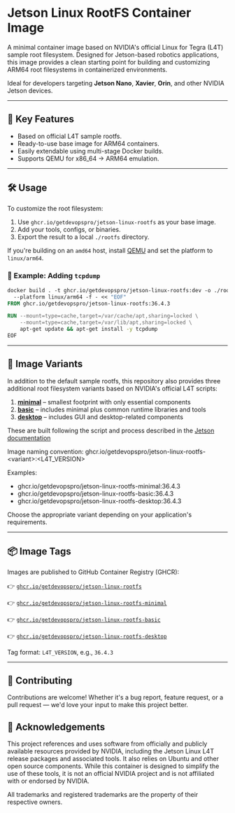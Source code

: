 # Jetson Linux RootFS Container Image

A minimal container image based on NVIDIA's official Linux for Tegra (L4T) sample root filesystem. Designed for Jetson-based robotics applications, this image provides a clean starting point for building and customizing ARM64 root filesystems in containerized environments.

Ideal for developers targeting **Jetson Nano**, **Xavier**, **Orin**, and other NVIDIA Jetson devices.

---

## 🚀 Key Features

* Based on official L4T sample rootfs.
* Ready-to-use base image for ARM64 containers.
* Easily extendable using multi-stage Docker builds.
* Supports QEMU for x86\_64 → ARM64 emulation.

---

## 🛠️ Usage

To customize the root filesystem:

1. Use `ghcr.io/getdevopspro/jetson-linux-rootfs` as your base image.
2. Add your tools, configs, or binaries.
3. Export the result to a local `./rootfs` directory.

If you're building on an `amd64` host, install [QEMU](https://docs.docker.com/build/building/multi-platform/#install-qemu-manually) and set the platform to `linux/arm64`.

### 🔧 Example: Adding `tcpdump`

```dockerfile
docker build . -t ghcr.io/getdevopspro/jetson-linux-rootfs:dev -o ./rootfs \
  --platform linux/arm64 -f - << "EOF"
FROM ghcr.io/getdevopspro/jetson-linux-rootfs:36.4.3

RUN --mount=type=cache,target=/var/cache/apt,sharing=locked \
    --mount=type=cache,target=/var/lib/apt,sharing=locked \
    apt-get update && apt-get install -y tcpdump
EOF
```

---

## 🧱 Image Variants

In addition to the default sample rootfs, this repository also provides three additional root filesystem variants based on NVIDIA's official L4T scripts:

1. **[minimal](https://docs.nvidia.com/jetson/archives/r36.4.3/DeveloperGuide/SD/RootFileSystem.html#minimal-flavor-root-file-system)** – smallest footprint with only essential components
2. **[basic](https://docs.nvidia.com/jetson/archives/r36.4.3/DeveloperGuide/SD/RootFileSystem.html#basic-flavor-root-file-system)** – includes minimal plus common runtime libraries and tools
3. **[desktop](https://docs.nvidia.com/jetson/archives/r36.4.3/DeveloperGuide/SD/RootFileSystem.html#desktop-flavor-root-file-system)** – includes GUI and desktop-related components

These are built following the script and process described in the [Jetson documentation](https://docs.nvidia.com/jetson/archives/r36.4.3/DeveloperGuide/SD/RootFileSystem.html#manually-generate-a-root-file-system)

Image naming convention:
ghcr.io/getdevopspro/jetson-linux-rootfs-\<variant>:\<L4T\_VERSION>

Examples:

* ghcr.io/getdevopspro/jetson-linux-rootfs-minimal:36.4.3
* ghcr.io/getdevopspro/jetson-linux-rootfs-basic:36.4.3
* ghcr.io/getdevopspro/jetson-linux-rootfs-desktop:36.4.3

Choose the appropriate variant depending on your application's requirements.

---

## 📦 Image Tags

Images are published to GitHub Container Registry (GHCR):

👉 [`ghcr.io/getdevopspro/jetson-linux-rootfs`](https://ghcr.io/getdevopspro/jetson-linux-rootfs)

👉 [`ghcr.io/getdevopspro/jetson-linux-rootfs-minimal`](https://ghcr.io/getdevopspro/jetson-linux-rootfs-minimal)

👉 [`ghcr.io/getdevopspro/jetson-linux-rootfs-basic`](https://ghcr.io/getdevopspro/jetson-linux-rootfs-basic)

👉 [`ghcr.io/getdevopspro/jetson-linux-rootfs-desktop`](https://ghcr.io/getdevopspro/jetson-linux-rootfs-desktop)

Tag format: `L4T_VERSION`, e.g., `36.4.3`

---

## 🙌 Contributing

Contributions are welcome! Whether it's a bug report, feature request, or a pull request — we'd love your input to make this project better.

## 🙏 Acknowledgements

This project references and uses software from officially and publicly available resources provided by NVIDIA, including the Jetson Linux L4T release packages and associated tools. It also relies on Ubuntu and other open source components.
While this container is designed to simplify the use of these tools, it is not an official NVIDIA project and is not affiliated with or endorsed by NVIDIA.

All trademarks and registered trademarks are the property of their respective owners.
